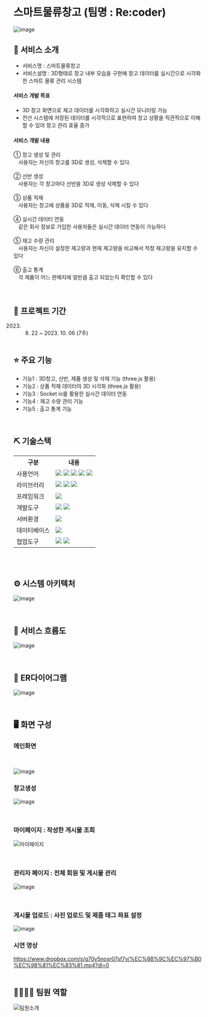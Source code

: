 # 스마트물류창고 (팀명 : Re:coder)

![image](https://github.com/2023-SMHRD-SW-Fullstack-1/Recoder/assets/130376882/6a9dac1b-5166-4a41-ae08-88a4b0ea61bd)


## 👀 서비스 소개
* 서비스명 :  스마트물류창고
* 서비스설명 : 3D형태로 창고 내부 모습을 구현해 창고 데이터를 실시간으로 시각화 한 스마트 물류 관리 시스템
 <h4>서비스 개발 목표</h4> 

* 3D 창고 화면으로 재고 데이터를 시각화하고 실시간 모니터링 가능 <br>
* 전산 시스템에 저장된 데이터를 시각적으로 표현하여 창고 상황을 직관적으로 이해할 수 있어 창고 관리 효율 증가
 <h4>서비스 개발 내용</h4> 
① 창고 생성 및 관리 <br>
ㅤ사용자는 자신의 창고를 3D로 생성, 삭제할 수 있다. <br><br>
② 선반 생성 <br>
ㅤ사용자는 각 창고마다 선반을 3D로 생성 삭제할 수 있다 <br><br>
③ 상품 적재 <br>
ㅤ사용자는 창고에 상품을 3D로 적재, 이동, 삭제 시킬 수 있다 <br><br>
④ 실시간 데이터 연동 <br>
ㅤ같은 회사 정보로 가입한 사용자들은 실시간 데이터 연동이 가능하다 <br><br>
⑤ 재고 수량 관리 <br>
ㅤ사용자는 자신이 설정한 재고량과 현재 재고량을 비교해서 적정 재고량을 유지할 수 있다 <br><br>
⑥ 출고 통계 <br>
ㅤ각 제품이 어느 판매지에 얼만큼 출고 되었는지 확인할 수 있다 <br><br>

<br>

## 📅 프로젝트 기간
2023. 08. 22 ~ 2023. 10. 06 (7주)
<br><br>

## ⭐ 주요 기능

* 기능1 : 3D창고, 선반, 제품 생성 및 삭제 기능 (three.js 활용)
* 기능2 : 상품 적재 데이터의 3D 시각화 (three.js 활용)
* 기능3 : Socket io를 활용한 실시간 데이터 연동
* 기능4 : 재고 수량 관리 기능
* 기능5 : 출고 통계 기능

<br>

## ⛏ 기술스택
<table>
    <tr>
        <th>구분</th>
        <th>내용</th>
    </tr>
    <tr>
        <td>사용언어</td>
        <td>
            <img src="https://img.shields.io/badge/Java-007396?style=for-the-badge&logo=java&logoColor=white"/>
            <img src="https://img.shields.io/badge/HTML5-E34F26?style=for-the-badge&logo=HTML5&logoColor=white"/>
            <img src="https://img.shields.io/badge/CSS3-1572B6?style=for-the-badge&logo=CSS3&logoColor=white"/>
            <img src="https://img.shields.io/badge/JavaScript-F7DF1E?style=for-the-badge&logo=JavaScript&logoColor=white"/>
            <img src="https://img.shields.io/badge/React-61DAFB?style=for-the-badge&logo=React&logoColor=black"/>
        </td>
    </tr>
    <tr>
        <td>라이브러리</td>
        <td>
            <img src="https://img.shields.io/badge/BootStrap-7952B3?style=for-the-badge&logo=BootStrap&logoColor=white"/>
            <img src="https://img.shields.io/badge/React_Router-CA4245?style=for-the-badge&logo=react-router&logoColor=white"/>
            <img src="https://img.shields.io/badge/Axios-007CE2?style=for-the-badge&logo=axios&logoColor=white" />
        </td>
    </tr>
    <tr>
        <td>프레임워크</td>
        <td>
            <img src="https://img.shields.io/badge/Spring Boot-6DB33F?style=for-the-badge&logo=Spring Boot&logoColor=white"/>
        </td>
    </tr>
    <tr>
        <td>개발도구</td>
        <td>
            <img src="https://img.shields.io/badge/Eclipse-2C2255?style=for-the-badge&logo=Eclipse&logoColor=white"/>
            <img src="https://img.shields.io/badge/VSCode-007ACC?style=for-the-badge&logo=VisualStudioCode&logoColor=white"/>
        </td>
    </tr>
    <tr>
        <td>서버환경</td>
        <td>
            <img src="https://img.shields.io/badge/Apache Tomcat-D22128?style=for-the-badge&logo=Apache Tomcat&logoColor=white"/>
        </td>
    </tr>
    <tr>
        <td>데이터베이스</td>
        <td>
            <img src="https://img.shields.io/badge/Oracle 11g-F80000?style=for-the-badge&logo=Oracle&logoColor=white"/>
        </td>
    </tr>
    <tr>
        <td>협업도구</td>
        <td>
            <img src="https://img.shields.io/badge/Git-F05032?style=for-the-badge&logo=Git&logoColor=white"/>
            <img src="https://img.shields.io/badge/GitHub-181717?style=for-the-badge&logo=GitHub&logoColor=white"/>
        </td>
    </tr>
</table>

<br><br>

## ⚙ 시스템 아키텍처
![image](https://github.com/2023-SMHRD-SW-Fullstack-1/Recoder/assets/130376882/93cc57d2-5d92-40b6-8324-c3f2647f1b16)


<br>

## 📌 서비스 흐름도
![image](https://github.com/2023-SMHRD-SW-Fullstack-1/Recoder/assets/130376882/b0c46314-1076-4f20-943b-65c01ce3393a)

<br>

## 📌 ER다이어그램
![image](https://github.com/2023-SMHRD-SW-Fullstack-1/Recoder/assets/130376882/2438f481-d756-4c58-a95e-4c3ee367c74e)


<br>

## 🖥 화면 구성

### 메인화면
<br>

![image](https://github.com/2023-SMHRD-SW-Fullstack-1/Recoder/assets/130376882/3ce99f4c-ab2d-40c3-8a56-74db5f8c3542)


### 창고생성

![image](https://github.com/2023-SMHRD-SW-Fullstack-1/Recoder/assets/130376882/3fb8f91a-6f39-4d16-a380-83b3a716b970)


<br>

### 마이페이지 : 작성한 게시물 조회
![마이페이지](https://github.com/2023-SMHRD-SW-Fullstack-1/hacksim_camping/assets/128361686/af9ee7b8-c547-4518-8ef0-d0fa06ae7ca2)

<br>

### 관리자 페이지 : 전체 회원 및 게시물 관리
![image](https://github.com/2023-SMHRD-SW-Fullstack-1/hacksim_camping/assets/128361686/1f1f81ac-0c70-47d4-a311-1e7ef7bd24ed)

<br>

### 게시물 업로드 : 사진 업로드 및 제품 태그 좌표 설정 
![image](https://github.com/2023-SMHRD-SW-Fullstack-1/hacksim_camping/assets/128361686/53d81c2f-e971-4dbf-8de6-9871210a3b34)

### 시연 영상
https://www.dropbox.com/s/g70y5nosr07sf7y/%EC%8B%9C%EC%97%B0%EC%98%81%EC%83%81.mp4?dl=0
<br><br>

## 👨‍👩‍👦‍👦 팀원 역할
![팀원소개](https://github.com/2023-SMHRD-SW-Fullstack-1/hacksim_camping/assets/128361686/57e418bb-eca9-4ef3-9851-bdb87487e53a)
